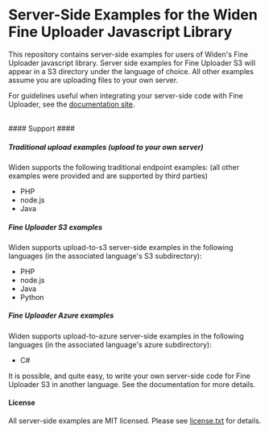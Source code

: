 # Server-Side Examples for the Widen Fine Uploader Javascript Library #

This repository contains server-side examples for users of Widen's Fine Uploader javascript library.  Server side examples
for Fine Uploader S3 will appear in a S3 directory under the language of choice.  All other examples assume you are
uploading files to your own server.

For guidelines useful when integrating your server-side code with Fine Uploader, see the [documentation site](http://docs.fineuploader.com).

<br/>
#### Support ####

##### Traditional upload examples (upload to your own server)
Widen supports the following traditional endpoint examples: (all other examples were provided and are supported by third parties)
* PHP
* node.js
* Java

##### Fine Uploader S3 examples
Widen supports upload-to-s3 server-side examples in the following languages (in the associated language's S3 subdirectory):
* PHP
* node.js
* Java
* Python

##### Fine Uploader Azure examples
Widen supports upload-to-azure server-side examples in the following languages (in the associated language's azure subdirectory):
* C#

It is possible, and quite easy, to write your own server-side code for Fine Uploader S3 in another language.  See
the documentation for more details.

#### License ####
All server-side examples are MIT licensed.  Please see [license.txt](license.txt) for details.
